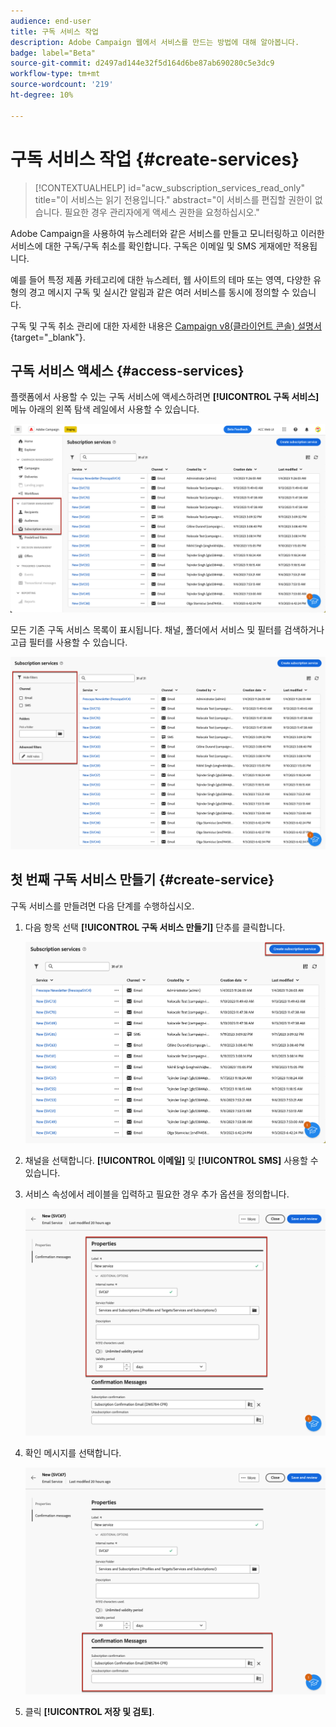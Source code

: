 ```yaml
---
audience: end-user
title: 구독 서비스 작업
description: Adobe Campaign 웹에서 서비스를 만드는 방법에 대해 알아봅니다.
badge: label="Beta"
source-git-commit: d2497ad144e32f5d164d6be87ab690280c5e3dc9
workflow-type: tm+mt
source-wordcount: '219'
ht-degree: 10%

---
```



# 구독 서비스 작업 {#create-services}

>[!CONTEXTUALHELP]
>id="acw_subscription_services_read_only"
>title="이 서비스는 읽기 전용입니다."
>abstract="이 서비스를 편집할 권한이 없습니다. 필요한 경우 관리자에게 액세스 권한을 요청하십시오."

Adobe Campaign을 사용하여 뉴스레터와 같은 서비스를 만들고 모니터링하고 이러한 서비스에 대한 구독/구독 취소를 확인합니다. 구독은 이메일 및 SMS 게재에만 적용됩니다.

예를 들어 특정 제품 카테고리에 대한 뉴스레터, 웹 사이트의 테마 또는 영역, 다양한 유형의 경고 메시지 구독 및 실시간 알림과 같은 여러 서비스를 동시에 정의할 수 있습니다.

구독 및 구독 취소 관리에 대한 자세한 내용은 [Campaign v8(클라이언트 콘솔) 설명서](https://experienceleague.adobe.com/docs/campaign/campaign-v8/audience/subscriptions.html){target="_blank"}.

## 구독 서비스 액세스 {#access-services}

플랫폼에서 사용할 수 있는 구독 서비스에 액세스하려면 **[!UICONTROL 구독 서비스]** 메뉴 아래의 왼쪽 탐색 레일에서 사용할 수 있습니다.

![](assets/service-list.png)

모든 기존 구독 서비스 목록이 표시됩니다. 채널, 폴더에서 서비스 및 필터를 검색하거나 고급 필터를 사용할 수 있습니다.

![](assets/service-filters.png)

## 첫 번째 구독 서비스 만들기 {#create-service}

구독 서비스를 만들려면 다음 단계를 수행하십시오.

1. 다음 항목 선택 **[!UICONTROL 구독 서비스 만들기]** 단추를 클릭합니다.

   ![](assets/service-create-button.png)

1. 채널을 선택합니다. **[!UICONTROL 이메일]** 및 **[!UICONTROL SMS]** 사용할 수 있습니다.

1. 서비스 속성에서 레이블을 입력하고 필요한 경우 추가 옵션을 정의합니다.

   ![](assets/service-create-properties.png)

1. 확인 메시지를 선택합니다.

   ![](assets/service-create-confirmation-msg.png)

1. 클릭 **[!UICONTROL 저장 및 검토]**.


